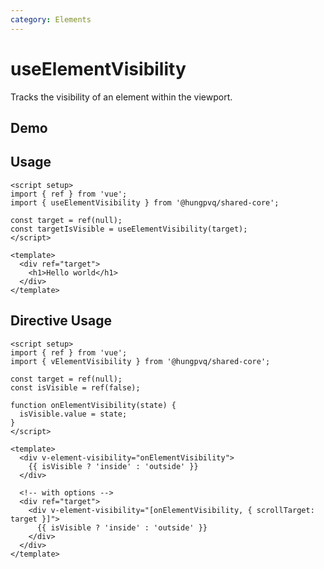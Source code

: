 ```yaml
---
category: Elements
---
```


<script setup>
import Demo from './demo.vue'
</script>

# useElementVisibility

<FunctionInfo fn="useElementVisibility" :frontmatter="$frontmatter" package="Share - Core" />

Tracks the visibility of an element within the viewport.

## Demo

<DemoContainer>
  <Demo />
</DemoContainer>

## Usage

```vue
<script setup>
import { ref } from 'vue';
import { useElementVisibility } from '@hungpvq/shared-core';

const target = ref(null);
const targetIsVisible = useElementVisibility(target);
</script>

<template>
  <div ref="target">
    <h1>Hello world</h1>
  </div>
</template>
```

## Directive Usage

```vue
<script setup>
import { ref } from 'vue';
import { vElementVisibility } from '@hungpvq/shared-core';

const target = ref(null);
const isVisible = ref(false);

function onElementVisibility(state) {
  isVisible.value = state;
}
</script>

<template>
  <div v-element-visibility="onElementVisibility">
    {{ isVisible ? 'inside' : 'outside' }}
  </div>

  <!-- with options -->
  <div ref="target">
    <div v-element-visibility="[onElementVisibility, { scrollTarget: target }]">
      {{ isVisible ? 'inside' : 'outside' }}
    </div>
  </div>
</template>
```
